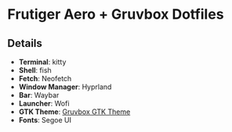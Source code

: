 # Frutiger Aero + Gruvbox Dotfiles

## Details

- **Terminal**: kitty
- **Shell**: fish
- **Fetch**: Neofetch
- **Window Manager**: Hyprland
- **Bar**: Waybar
- **Launcher**: Wofi
- **GTK Theme**: [Gruvbox GTK Theme](https://github.com/Fausto-Korpsvart/Gruvbox-GTK-Theme)
- **Fonts**: Segoe UI
